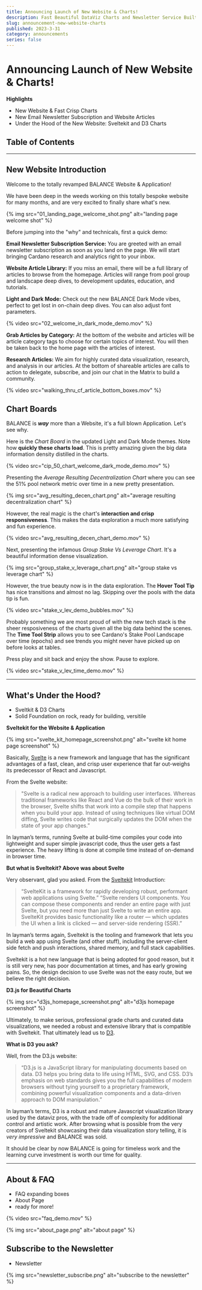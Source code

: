 ```yaml
---
title: Announcing Launch of New Website & Charts!
description: Fast Beautiful DataViz Charts and Newsletter Service Built on SvelteKit
slug: announcement-new-website-charts
published: 2023-3-31
category: announcements
series: false
---
```


# Announcing Launch of New Website & Charts!

**Highlights**
- New Website & Fast Crisp Charts
- New Email Newsletter Subscription and Website Articles
- Under the Hood of the New Website: Sveltekit and D3 Charts

## Table of Contents

------------

## New Website Introduction

Welcome to the totally revamped BALANCE Website & Application!

We have been deep in the weeds working on this totally bespoke website for many months, and are very excited to finally share what's new.

{% img src="01_landing_page_welcome_shot.png" alt="landing page welcome shot" %}

Before jumping into the "why" and technicals, first a quick demo:

**Email Newsletter Subscription Service:** You are greeted with an email newsletter subscription as soon as you land on the page. We will start bringing Cardano research and analytics right to your inbox.

**Website Article Library:** If you miss an email, there will be a full library of articles to browse from the homepage. Articles will range from pool group and landscape deep dives, to development updates, education, and tutorials.

**Light and Dark Mode:** Check out the new BALANCE Dark Mode vibes, perfect to get lost in on-chain deep dives.  You can also adjust font parameters.

{% video src="02_welcome_in_dark_mode_demo.mov" %}

**Grab Articles by Category:** At the bottom of the website and articles will be article category tags to choose for certain topics of interest. You will then be taken back to the home page with the articles of interest.

**Research Articles:** We aim for highly curated data visualization, research, and analysis in our articles. At the bottom of shareable articles are calls to action to delegate, subscribe, and join our chat in the Matrix to build a community.

{% video src="walking_thru_cf_article_bottom_boxes.mov" %}

## Chart Boards

BALANCE is ***way*** more than a Website, it's a full blown Application. Let's see why.

Here is the _Chart Board_ in the updated Light and Dark Mode themes. Note how **quickly these charts load**. This is pretty amazing given the big data information density distilled in the charts.

{% video src="cip_50_chart_welcome_dark_mode_demo.mov" %}

Presenting the _Average Resulting Decentralization Chart_ where you can see the 51% pool network metric over time in a new pretty presentation.

{% img src="avg_resulting_decen_chart.png" alt="average resulting decentralization chart" %}

However, the real magic is the chart's **interaction and crisp responsiveness**. This makes the data exploration a much more satisfying and fun experience.

{% video src="avg_resulting_decen_chart_demo.mov" %}

Next, presenting the infamous _Group Stake Vs Leverage Chart_. It's a beautiful information dense visualization.

{% img src="group_stake_v_leverage_chart.png" alt="group stake vs leverage chart" %}

However, the true beauty now is in the data exploration. The **Hover Tool Tip** has nice transitions and almost no lag. Skipping over the pools with the data tip is fun.

{% video src="stake_v_lev_demo_bubbles.mov" %}

Probably something we are most proud of with the new tech stack is the sheer resposiveness of the charts given all the big data behind the scenes. The **Time Tool Strip** allows you to see Cardano's Stake Pool Landscape over time (epochs) and see trends you might never have picked up on before looks at tables. 

Press play and sit back and enjoy the show. Pause to explore.

{% video src="stake_v_lev_time_demo.mov" %}

-----------
## What's Under the Hood?
- Sveltkit & D3 Charts
- Solid Foundation on rock, ready for building, versitile

**Sveltekit for the Website & Application**

{% img src="svelte_kit_homepage_screenshot.png" alt="svelte kit home page screenshot" %}

Basically, [Svelte](https://svelte.dev/) is a new framework and language that has the significant advantages of a fast, clean, and crisp user experience that far out-weighs its predecessor of React and Javascript. 

From the Svelte website: 

> "Svelte is a radical new approach to building user interfaces. Whereas traditional frameworks like React and Vue do the bulk of their work in the browser, Svelte shifts that work into a compile step that happens when you build your app. Instead of using techniques like virtual DOM diffing, Svelte writes code that surgically updates the DOM when the state of your app changes.” 

In layman’s terms, running Svelte at build-time compiles your code into lightweight and super simple javascript code, thus the user gets a fast experience. The heavy lifting is done at compile time instead of on-demand in browser time.

**But what is Sveltekit? Above was about Svelte**

Very observant, glad you asked. From the [Sveltekit](https://kit.svelte.dev/) Introduction:  

> “SvelteKit is a framework for rapidly developing robust, performant web applications using Svelte.” 
“Svelte renders UI components. You can compose these components and render an entire page with just Svelte, but you need more than just Svelte to write an entire app.  SvelteKit provides basic functionality like a router — which updates the UI when a link is clicked — and server-side rendering (SSR).”

In layman’s terms again, Sveltekit is the tooling and framework that lets you build a web app using Svelte (and other stuff), including the server-client side fetch and push interactions, shared memory, and full stack capabilities.

Sveltekit is a hot new language that is being adopted for good reason, but it is still very new, has poor documentation at times, and has early growing pains. So, the design decision to use Svelte was not the easy route, but we believe the right decision.

**D3.js for Beautiful Charts**

{% img src="d3js_homepage_screenshot.png" alt="d3js homepage screenshot" %}

Ultimately, to make serious, professional grade charts and curated data visualizations, we needed a robust and extensive library that is compatible with Sveltekit.  That ultimately lead us to [D3](https://d3js.org/).

**What is D3 you ask?**

Well, from the D3.js website:

>“D3.js is a JavaScript library for manipulating documents based on data. D3 helps you bring data to life using HTML, SVG, and CSS. D3’s emphasis on web standards gives you the full capabilities of modern browsers without tying yourself to a proprietary framework, combining powerful visualization components and a data-driven approach to DOM manipulation.”

In layman’s terms, D3 is a robust and mature Javascript visualization library used by the dataviz pros, with the trade off of complexity for additional control and artistic work.  After browsing what is possible from the very creators of Sveltekit showcasing their data visualization story telling, it is _*very impressive*_ and BALANCE was sold.

It should be clear by now BALANCE is going for timeless work and the learning curve investment is worth our time for quality.

-------
## About & FAQ
- FAQ expanding boxes
- About Page
- ready for more!

{% video src="faq_demo.mov" %}

{% img src="about_page.png" alt="about page" %}


## Subscribe to the Newsletter
- Newsletter

{% img src="newsletter_subscribe.png" alt="subscribe to the newsletter" %}